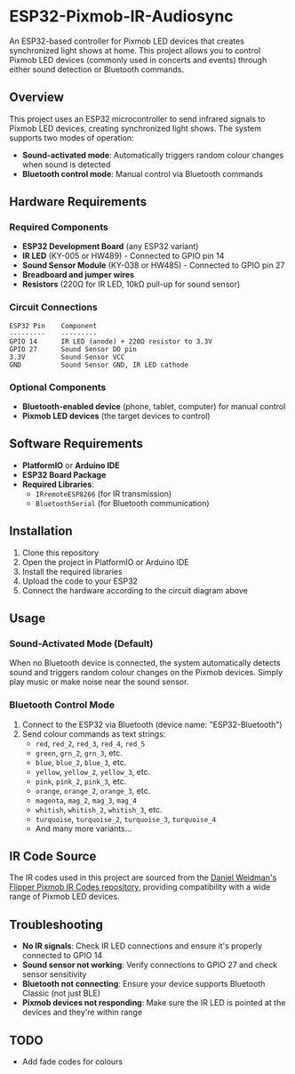 # ESP32-Pixmob-IR-Audiosync

An ESP32-based controller for Pixmob LED devices that creates synchronized light shows at home. This project allows you to control Pixmob LED devices (commonly used in concerts and events) through either sound detection or Bluetooth commands.

## Overview

This project uses an ESP32 microcontroller to send infrared signals to Pixmob LED devices, creating synchronized light shows. The system supports two modes of operation:
- **Sound-activated mode**: Automatically triggers random colour changes when sound is detected
- **Bluetooth control mode**: Manual control via Bluetooth commands

## Hardware Requirements

### Required Components
- **ESP32 Development Board** (any ESP32 variant)
- **IR LED** (KY-005 or HW489) - Connected to GPIO pin 14
- **Sound Sensor Module** (KY-038 or HW485) - Connected to GPIO pin 27
- **Breadboard and jumper wires**
- **Resistors** (220Ω for IR LED, 10kΩ pull-up for sound sensor)

### Circuit Connections

```
ESP32 Pin    Component
---------    ---------
GPIO 14      IR LED (anode) + 220Ω resistor to 3.3V
GPIO 27      Sound Sensor DO pin
3.3V         Sound Sensor VCC
GND          Sound Sensor GND, IR LED cathode
```

### Optional Components
- **Bluetooth-enabled device** (phone, tablet, computer) for manual control
- **Pixmob LED devices** (the target devices to control)

## Software Requirements

- **PlatformIO** or **Arduino IDE**
- **ESP32 Board Package**
- **Required Libraries**:
  - `IRremoteESP8266` (for IR transmission)
  - `BluetoothSerial` (for Bluetooth communication)

## Installation

1. Clone this repository
2. Open the project in PlatformIO or Arduino IDE
3. Install the required libraries
4. Upload the code to your ESP32
5. Connect the hardware according to the circuit diagram above

## Usage

### Sound-Activated Mode (Default)
When no Bluetooth device is connected, the system automatically detects sound and triggers random colour changes on the Pixmob devices. Simply play music or make noise near the sound sensor.

### Bluetooth Control Mode
1. Connect to the ESP32 via Bluetooth (device name: "ESP32-Bluetooth")
2. Send colour commands as text strings:
   - `red`, `red_2`, `red_3`, `red_4`, `red_5`
   - `green`, `grn_2`, `grn_3`, etc.
   - `blue`, `blue_2`, `blue_3`, etc.
   - `yellow`, `yellow_2`, `yellow_3`, etc.
   - `pink`, `pink_2`, `pink_3`, etc.
   - `orange`, `orange_2`, `orange_3`, etc.
   - `magenta`, `mag_2`, `mag_3`, `mag_4`
   - `whitish`, `whitish_2`, `whitish_3`, etc.
   - `turquoise`, `turquoise_2`, `turquoise_3`, `turquoise_4`
   - And many more variants...

## IR Code Source

The IR codes used in this project are sourced from the [Daniel Weidman's Flipper Pixmob IR Codes repository](https://github.com/danielweidman/flipper-pixmob-ir-codes), providing compatibility with a wide range of Pixmob LED devices.

## Troubleshooting

- **No IR signals**: Check IR LED connections and ensure it's properly connected to GPIO 14
- **Sound sensor not working**: Verify connections to GPIO 27 and check sensor sensitivity
- **Bluetooth not connecting**: Ensure your device supports Bluetooth Classic (not just BLE)
- **Pixmob devices not responding**: Make sure the IR LED is pointed at the devices and they're within range

## TODO

- Add fade codes for colours